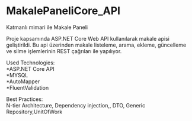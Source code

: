# MakalePaneliCore_API
Katmanlı mimari ile Makale Paneli

Proje kapsamında ASP.NET Core Web API kullanılarak makale apisi geliştirildi. Bu api üzerinden
makale listeleme, arama, ekleme, güncelleme ve silme işlemlerinin REST çağrıları ile yapılıyor.

Used Technologies:<br/>
*ASP.NET Core API<br/>
*MYSQL<br/>
*AutoMapper<br/>
*FluentValidation<br/>

Best Practices:<br/>
N-tier Architecture, Dependency injection,, DTO, Generic Repository,UnitOfWork


